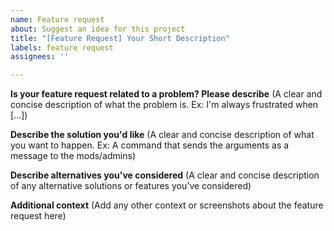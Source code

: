 ```yaml
---
name: Feature request
about: Suggest an idea for this project
title: "[Feature Request] Your Short Description"
labels: feature request
assignees: ''

---
```


**Is your feature request related to a problem? Please describe**
(A clear and concise description of what the problem is. Ex: I'm always frustrated when [...])

**Describe the solution you'd like**
(A clear and concise description of what you want to happen. Ex: A command that sends the arguments as a message to the mods/admins)

**Describe alternatives you've considered**
(A clear and concise description of any alternative solutions or features you've considered)

**Additional context**
(Add any other context or screenshots about the feature request here)
